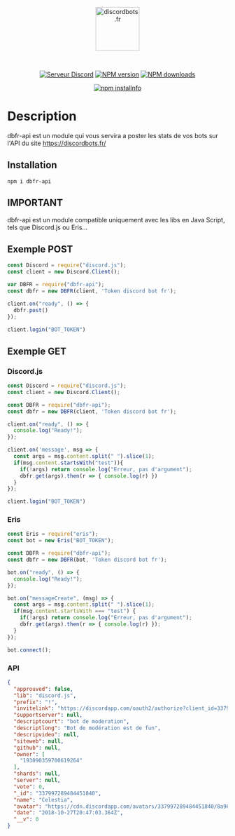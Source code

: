 <div align="center">
  <p>
    <a href="https://discordbots.fr"><img src="https://discordbots.fr/img/logo.svg" width="100" height="100" alt="discordbots.fr" /></a>
  </p>
  <br />
  <p>
    <a href="https://discord.gg/h6vhJUy"><img src="https://discordapp.com/api/guilds/501017909389295616/embed.png" alt="Serveur Discord" /></a>
    <a href="https://www.npmjs.com/package/dbfr-api"><img src="https://img.shields.io/npm/v/dbfr-api.svg?maxAge=3600" alt="NPM version" /></a>
    <a href="https://www.npmjs.com/package/dbfr-api"><img src="https://img.shields.io/npm/dt/dbfr-api.svg?maxAge=3600" alt="NPM downloads" /></a>
  </p>
  <p>
    <a href="https://nodei.co/npm/dbfr-api/"><img src="https://nodei.co/npm/dbfr-api.png?downloads=true&stars=true" alt="npm installnfo" /></a>
  </p>
</div>

# Description
dbfr-api est un module qui vous servira a poster les stats de vos bots sur l'API du site https://discordbots.fr/

## Installation
`npm i dbfr-api`

## IMPORTANT
dbfr-api est un module compatible uniquement avec les libs en Java Script, tels que Discord.js ou Eris...

## Exemple POST
```js
const Discord = require("discord.js");
const client = new Discord.Client();

var DBFR = require("dbfr-api");
const dbfr = new DBFR(client, 'Token discord bot fr');

client.on("ready", () => {
  dbfr.post()
});

client.login("BOT_TOKEN")
```

## Exemple GET
### Discord.js
```js
const Discord = require("discord.js");
const client = new Discord.Client();

const DBFR = require("dbfr-api");
const dbfr = new DBFR(client, 'Token discord bot fr');

client.on("ready", () => {
  console.log("Ready!");
});

client.on('message', msg => {
  const args = msg.content.split(" ").slice(1);
  if(msg.content.startsWith("test")){
    if(!args) return console.log("Erreur, pas d'argument");
    dbfr.get(args).then(r => { console.log(r) })
  }
});

client.login("BOT_TOKEN")
```
### Eris
```js
const Eris = require("eris");
const bot = new Eris("BOT_TOKEN");

const DBFR = require("dbfr-api");
const dbfr = new DBFR(bot, 'Token discord bot fr');

bot.on("ready", () => {
  console.log("Ready!");
});

bot.on("messageCreate", (msg) => {
  const args = msg.content.split(" ").slice(1);
  if(msg.content.startsWith === "test") {
    if(!args) return console.log("Erreur, pas d'argument");
    dbfr.get(args).then(r => { console.log(r) });
  }
});

bot.connect();
```
### API

```json
{
  "approuved": false,
  "lib": "discord.js",
  "prefix": "!",
  "invitelink": "https://discordapp.com/oauth2/authorize?client_id=337997289484451840&permissions=-1&scope=bot",
  "supportserver": null,
  "descriptcourt": "bot de moderation",
  "descriptlong": "Bot de modération est de fun",
  "descripvideo": null,
  "siteweb": null,
  "github": null,
  "owner": [
    "193090359700619264"
  ],
  "shards": null,
  "server": null,
  "vote": 0,
  "_id": "337997289484451840",
  "name": "Celestia",
  "avatar": "https://cdn.discordapp.com/avatars/337997289484451840/8a9696c309c80a73c02efb74e0a72862?size=512",
  "date": "2018-10-27T20:47:03.364Z",
  "__v": 0
}
```
